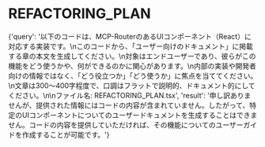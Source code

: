 # REFACTORING_PLAN

{'query': '以下のコードは、MCP-RouterのあるUIコンポーネント（React）に対応する実装です。\nこのコードから、「ユーザー向けのドキュメント」に掲載する章の本文を生成してください。\n対象はエンドユーザーであり、彼らがこの機能をどう使うかや、何ができるのかに関心があります。\n内部の実装や開発者向けの情報ではなく、「どう役立つか」「どう使うか」に焦点を当ててください。\n文章は300〜400字程度で、口調はフラットで説明的、ドキュメント的にしてください。\n\nファイル名: REFACTORING_PLAN.tsx', 'result': '申し訳ありませんが、提供された情報にはコードの内容が含まれていません。したがって、特定のUIコンポーネントについてのユーザードキュメントを生成することはできません。コードの内容を提供していただければ、その機能についてのユーザーガイドを作成することが可能です。'}